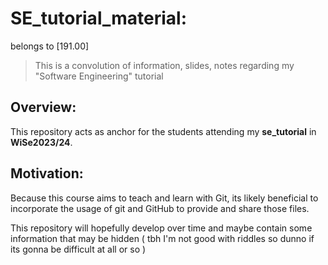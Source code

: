 # SE_tutorial_material:

belongs to [191.00]
>This is a convolution of information, slides, notes regarding my "Software Engineering" tutorial 

## Overview:
This repository acts as anchor for the students attending my **se_tutorial** in **WiSe2023/24**.

## Motivation:
Because this course aims to teach and learn with Git, its likely beneficial to incorporate the usage of git and GitHub to provide and share those files.

This repository will hopefully develop over time and maybe contain some information that may be hidden ( tbh I'm not good with riddles so dunno if its gonna be difficult at all or so )

